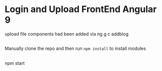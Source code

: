 # Login and Upload FrontEnd Angular 9
upload file components had been added via ng g c addblog 
## 

Manually clone the repo and then run `npm install` to install modules

##
npm start
